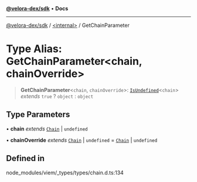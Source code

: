 [**@velora-dex/sdk**](../../README.md) • **Docs**

***

[@velora-dex/sdk](../../globals.md) / [\<internal\>](../README.md) / GetChainParameter

# Type Alias: GetChainParameter\<chain, chainOverride\>

> **GetChainParameter**\<`chain`, `chainOverride`\>: [`IsUndefined`](IsUndefined.md)\<`chain`\> *extends* `true` ? `object` : `object`

## Type Parameters

• **chain** *extends* [`Chain`](Chain.md) \| `undefined`

• **chainOverride** *extends* [`Chain`](Chain.md) \| `undefined` = [`Chain`](Chain.md) \| `undefined`

## Defined in

node\_modules/viem/\_types/types/chain.d.ts:134
